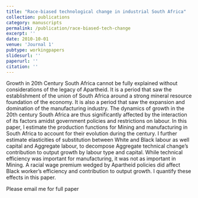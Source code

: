 ```yaml
---
title: "Race-biased technological change in industrial South Africa"
collection: publications
category: manuscripts
permalink: /publication/race-biased-tech-change
excerpt: ''
date: 2010-10-01
venue: 'Journal 1'
pubtype: workingpapers
slidesurl: ''
paperurl: ''
citation: ''
---
```

Growth in 20th Century South Africa cannot be fully explained without considerations of the legacy of Apartheid. It is a period that saw the establishment of the union of South Africa around a strong mineral resource foundation of the economy. It is also a period that saw the expansion and domination of the manufacturing industry. The dynamics of growth in the 20th century South Africa are thus significantly affected by the interaction of its factors amidst government policies and restrictions on labour. In this paper, I estimate the production functions for Mining and manufacturing in South Africa to account for their evolution during the century. I further estimate elasticities of substitution between White and Black labour as well capital and Aggregate labour, to decompose Aggregate technical change’s contribution to output growth by labour type and capital. While technical efficiency was important for manufacturing, it was not as important in Mining. A racial wage premium wedged by Apartheid policies did affect Black worker’s efficiency and contribution to output growth. I quantify these effects in this paper.

Please email me for full paper